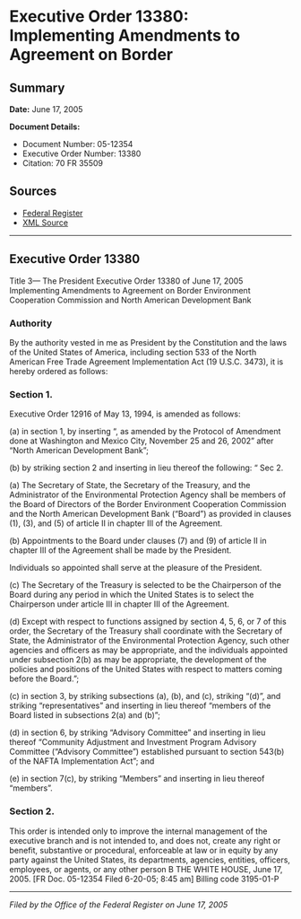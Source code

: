 # Executive Order 13380: Implementing Amendments to Agreement on Border

## Summary

**Date:** June 17, 2005

**Document Details:**
- Document Number: 05-12354
- Executive Order Number: 13380
- Citation: 70 FR 35509

## Sources
- [Federal Register](https://www.federalregister.gov/documents/2005/06/21/05-12354/implementing-amendments-to-agreement-on-border)
- [XML Source](https://www.federalregister.gov/documents/full_text/xml/2005/06/21/05-12354.xml)

---

## Executive Order 13380

Title 3—
The President
Executive Order 13380 of June 17, 2005
Implementing Amendments to Agreement on Border 
Environment Cooperation Commission and North American Development Bank
### Authority

By the authority vested in me as President by the Constitution and the laws of the United States of America, including section 533 of the North American Free Trade Agreement Implementation Act (19 U.S.C. 3473), it is hereby ordered as follows:
### Section 1.

Executive Order 12916 of May 13, 1994, is amended as follows:

(a) in section 1, by inserting “, as amended by the Protocol of Amendment done at Washington and Mexico City, November 25 and 26, 2002” after “North American Development Bank”;

(b) by striking section 2 and inserting in lieu thereof the following:
“
Sec 2.

(a) The Secretary of State, the Secretary of the Treasury, and the Administrator of the Environmental Protection Agency shall be members of the Board of Directors of the Border Environment Cooperation Commission and the North American Development Bank (“Board”) as provided in clauses (1), (3), and (5) of article II in chapter III of the Agreement.

(b) Appointments to the Board under clauses (7) and (9) of article II in chapter III of the Agreement shall be made by the President.

Individuals so appointed shall serve at the pleasure of the President.

(c) The Secretary of the Treasury is selected to be the Chairperson of the Board during any period in which the United States is to select the Chairperson under article III in chapter III of the Agreement.

(d) Except with respect to functions assigned by section 4, 5, 6, or 7 of this order, the Secretary of the Treasury shall coordinate with the Secretary of State, the Administrator of the Environmental Protection Agency, such other agencies and officers as may be appropriate, and the individuals appointed under subsection 2(b) as may be appropriate, the development of the policies and positions of the United States with respect to matters coming before the Board.”;

(c) in section 3, by striking subsections (a), (b), and (c), striking “(d)”, and striking “representatives” and inserting in lieu thereof “members of the Board listed in subsections 2(a) and (b)”;

(d) in section 6, by striking “Advisory Committee” and inserting in lieu thereof “Community Adjustment and Investment Program Advisory Committee (“Advisory Committee”) established pursuant to section 543(b) of the NAFTA Implementation Act”; and

(e) in section 7(c), by striking “Members” and inserting in lieu thereof “members”.
### Section 2.

This order is intended only to improve the internal management of the executive branch and is not intended to, and does not, create any right or benefit, substantive or procedural, enforceable at law or in equity 
by any party against the United States, its departments, agencies, entities, officers, employees, or agents, or any other person
B
THE WHITE HOUSE,
June 17, 2005.
[FR Doc. 05-12354
Filed 6-20-05; 8:45 am]
Billing code 3195-01-P

---

*Filed by the Office of the Federal Register on June 17, 2005*
